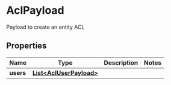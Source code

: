

# AclPayload

Payload to create an entity ACL

## Properties

Name | Type | Description | Notes
------------ | ------------- | ------------- | -------------
**users** | [**List&lt;AclUserPayload&gt;**](AclUserPayload.md) |  | 



